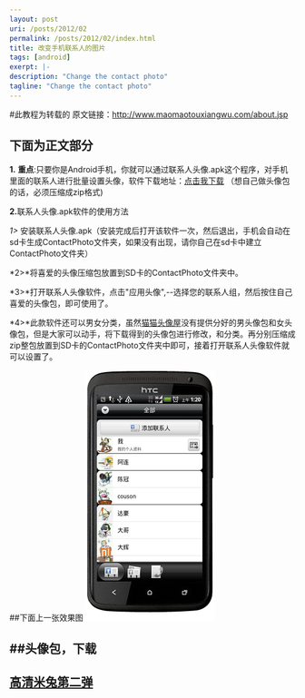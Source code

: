 ```yaml
---
layout: post
uri: /posts/2012/02
permalink: /posts/2012/02/index.html
title: 改变手机联系人的图片
tags: [android]
exerpt: |- 
description: "Change the contact photo"
tagline: "Change the contact photo"
---
```


#此教程为转载的
原文链接：<a href="http://www.maomaotouxiangwu.com/about.jsp">http://www.maomaotouxiangwu.com/about.jsp</a>

<h2> 下面为正文部分</h2>
 
 <strong>1.</strong> **重点**:只要你是Android手机，你就可以通过联系人头像.apk这个程序，对手机里面的联系人进行批量设置头像，软件下载地址：[点击我下载](/posts/images/posts/2012/02/Contact-Photo.apk "联系人头像") （想自己做头像包的话，必须压缩成zip格式)

 <strong>2.</strong>联系人头像.apk软件的使用方法

*1>* 安装联系人头像.apk（安装完成后打开该软件一次，然后退出，手机会自动在sd卡生成ContactPhoto文件夹，如果没有出现，请你自己在sd卡中建立ContactPhoto文件夹）

*2>*将喜爱的头像压缩包放置到SD卡的ContactPhoto文件夹中。


*3>*打开联系人头像软件，点击"应用头像",--选择您的联系人组，然后按住自己喜爱的头像包，即可使用了。


*4>*此款软件还可以男女分类，虽然<a href="http://www.maomaotouxiangwu.com">猫猫头像屋</a>没有提供分好的男头像包和女头像包，但是大家可以动手，将下载得到的头像包进行修改，和分类。再分别压缩成zip整包放置到SD卡的ContactPhoto文件夹中即可，接着打开联系人头像软件就可以设置了。

##下面上一张效果图
<img src="posts/images/posts/2012/02/ContactPhoto.png" width="228" height="442" border="0" alt=""/>

##头像包，下载
---
[高清米兔第二弹](/posts/images/posts/2012/02/MI-2-ContactPhoto.zip "头像包--包含48个不同的头像")
---










